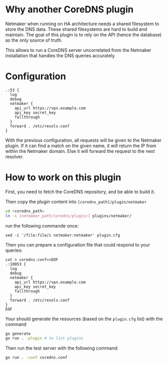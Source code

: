 
# Why another CoreDNS plugin

Netmaker when running on HA architecture needs a shared filesystem to store the
DNS data.  These shared filesystems are hard to build and maintain. The goal of
this plugin is to rely on the API (hence the database) as the only source of
truth.

This allows to run a CoreDNS server uncorrelated from the Netmaker installation
that handles the DNS queries accurately. 

# Configuration

```
.:53 {
  log
  debug
  netmaker {
    api_url https://vpn.example.com
    api_key secret_key
    fallthrough
  }
  forward . /etc/resolv.conf
}
```


With the previous configuration, all requests will be given to the Netmaker
plugin. If it can find a match on the given name, it will return the IP from
within the Netmaker domain. Else it will forward the request to the next
resolver.

# How to work on this plugin

First, you need to fetch the CoreDNS repository, and be able to build it.

Then copy the plugin content into `[coredns_path]/plugin/netmaker`

```bash
cd <coredns_path>
ln -s [netmaker_path/coredns/plugin/] plugins/netmaker/
```

run the following commande once:

```
sed -i '/file:file/i netmaker:netmaker' plugin.cfg
```

Then you can prepare a configuration file that could respond to your queries:

```
cat > coredns.conf<<EOF
.:10053 {
  log
  debug
  netmaker {
    api_url https://vpn.example.com
    api_key secret_key
    fallthrough
  }
  forward . /etc/resolv.conf
}
EOF
```

Your should generate the resources (based on the `plugin.cfg` list) with the command

```bash
go generate
go run . -plugin # to list plugins
```

Then run the test server with the following command:

```bash
go run . -conf coredns.conf
```

